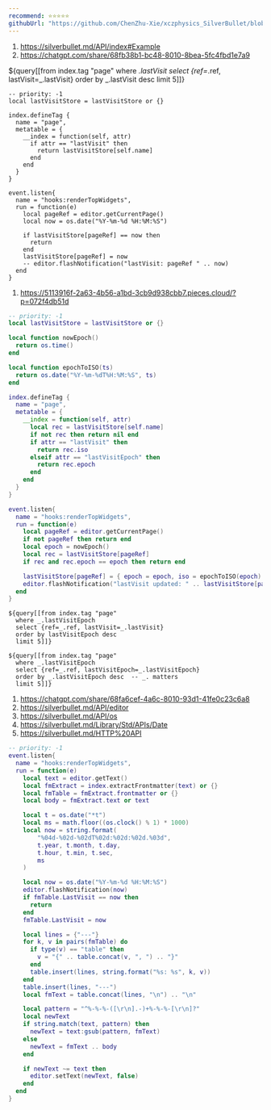 ```yaml
---
recommend: ⭐⭐⭐⭐⭐
githubUrl: "https://github.com/ChenZhu-Xie/xczphysics_SilverBullet/blob/main/CONFIG/Add%20Fields%20for%20Obj/Last%20Opened.md"
---
```


1. https://silverbullet.md/API/index#Example
2. https://chatgpt.com/share/68fb38b1-bc48-8010-8bea-5fc4fbd1e7a9

${query[[from index.tag "page" where _.lastVisit select {ref=_.ref, lastVisit=_.lastVisit} order by _.lastVisit desc limit 5]]}

```space-lua
-- priority: -1
local lastVisitStore = lastVisitStore or {}

index.defineTag {
  name = "page",
  metatable = {
    __index = function(self, attr)
      if attr == "lastVisit" then
        return lastVisitStore[self.name]
      end
    end
  }
}

event.listen{
  name = "hooks:renderTopWidgets",
  run = function(e)
    local pageRef = editor.getCurrentPage()
    local now = os.date("%Y-%m-%d %H:%M:%S")

    if lastVisitStore[pageRef] == now then
      return
    end
    lastVisitStore[pageRef] = now
    -- editor.flashNotification("lastVisit: pageRef " .. now)
  end
}
```

1. https://5113916f-2a63-4b56-a1bd-3cb9d938cbb7.pieces.cloud/?p=072f4db51d

```lua
-- priority: -1
local lastVisitStore = lastVisitStore or {}

local function nowEpoch()
  return os.time()
end

local function epochToISO(ts)
  return os.date("%Y-%m-%dT%H:%M:%S", ts)
end

index.defineTag {
  name = "page",
  metatable = {
    __index = function(self, attr)
      local rec = lastVisitStore[self.name]
      if not rec then return nil end
      if attr == "lastVisit" then
        return rec.iso
      elseif attr == "lastVisitEpoch" then
        return rec.epoch
      end
    end
  }
}

event.listen{
  name = "hooks:renderTopWidgets",
  run = function(e)
    local pageRef = editor.getCurrentPage()
    if not pageRef then return end
    local epoch = nowEpoch()
    local rec = lastVisitStore[pageRef]
    if rec and rec.epoch == epoch then return end

    lastVisitStore[pageRef] = { epoch = epoch, iso = epochToISO(epoch) }
    editor.flashNotification("lastVisit updated: " .. lastVisitStore[pageRef].epoch)
  end
}
```

```
${query[[from index.tag "page"
  where _.lastVisitEpoch
  select {ref=_.ref, lastVisit=_.lastVisit}
  order by lastVisitEpoch desc
  limit 5]]}

${query[[from index.tag "page"
  where _.lastVisitEpoch
  select {ref=_.ref, lastVisitEpoch=_.lastVisitEpoch}
  order by _.lastVisitEpoch desc  -- _. matters
  limit 5]]}
```

1. https://chatgpt.com/share/68fa6cef-4a6c-8010-93d1-41fe0c23c6a8
2. https://silverbullet.md/API/editor
3. https://silverbullet.md/API/os
4. https://silverbullet.md/Library/Std/APIs/Date
5. https://silverbullet.md/HTTP%20API

```lua
-- priority: -1
event.listen{
  name = "hooks:renderTopWidgets",
  run = function(e)
    local text = editor.getText()
    local fmExtract = index.extractFrontmatter(text) or {}
    local fmTable = fmExtract.frontmatter or {}
    local body = fmExtract.text or text

    local t = os.date("*t")
    local ms = math.floor((os.clock() % 1) * 1000)
    local now = string.format(
        "%04d-%02d-%02dT%02d:%02d:%02d.%03d",
        t.year, t.month, t.day,
        t.hour, t.min, t.sec,
        ms
    )

    local now = os.date("%Y-%m-%d %H:%M:%S")
    editor.flashNotification(now)
    if fmTable.LastVisit == now then
      return
    end
    fmTable.LastVisit = now

    local lines = {"---"}
    for k, v in pairs(fmTable) do
      if type(v) == "table" then
        v = "{" .. table.concat(v, ", ") .. "}"
      end
      table.insert(lines, string.format("%s: %s", k, v))
    end
    table.insert(lines, "---")
    local fmText = table.concat(lines, "\n") .. "\n"

    local pattern = "^%-%-%-([\r\n].-)+%-%-%-[\r\n]?"
    local newText
    if string.match(text, pattern) then
      newText = text:gsub(pattern, fmText)
    else
      newText = fmText .. body
    end

    if newText ~= text then
      editor.setText(newText, false)
    end
  end
}
```

